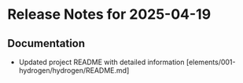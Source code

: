 # Release Notes for 2025-04-19

## Documentation

- Updated project README with detailed information [elements/001-hydrogen/hydrogen/README.md]
